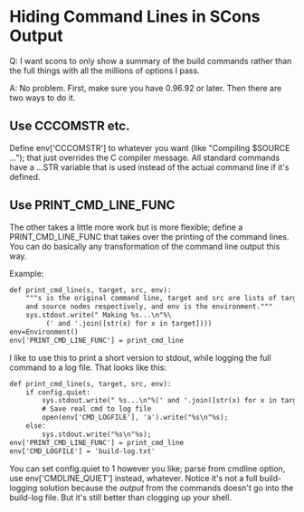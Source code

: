 

# Hiding Command Lines in SCons Output

Q: I want scons to only show a summary of the build commands rather than the full things with all the millions of options I pass. 

A: No problem.  First, make sure you have 0.96.92 or later.  Then there are two ways to do it. 


## Use CCCOMSTR etc.

Define env['CCCOMSTR'] to whatever you want (like "Compiling $SOURCE ..."); that just overrides the C compiler message. All standard commands have a ...STR variable that is used instead of the actual command line if it's defined. 


## Use PRINT_CMD_LINE_FUNC

The other takes a little more work but is more flexible; define a PRINT_CMD_LINE_FUNC that takes over the printing of the command lines.  You can do basically any transformation of the command line output this way. 

Example: 


```txt
def print_cmd_line(s, target, src, env):
    """s is the original command line, target and src are lists of target
    and source nodes respectively, and env is the environment."""
    sys.stdout.write(" Making %s...\n"%\
         (' and '.join([str(x) for x in target])))
env=Environment()
env['PRINT_CMD_LINE_FUNC'] = print_cmd_line
```
I like to use this to print a short version to stdout, while logging the full command to a log file.  That looks like this: 


```txt
def print_cmd_line(s, target, src, env):
    if config.quiet:
        sys.stdout.write(" %s...\n"%(' and '.join([str(x) for x in target])))
        # Save real cmd to log file
        open(env['CMD_LOGFILE'], 'a').write("%s\n"%s);
    else:
        sys.stdout.write("%s\n"%s);
env['PRINT_CMD_LINE_FUNC'] = print_cmd_line
env['CMD_LOGFILE'] = 'build-log.txt'
```
You can set config.quiet to 1 however you like; parse from cmdline option, use env['CMDLINE_QUIET'] instead, whatever. Notice it's not a full build-logging solution because the _output_ from the commands doesn't go into the build-log file.  But it's still better than clogging up your shell. 
